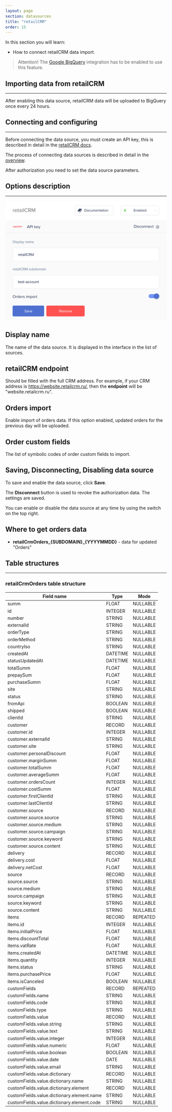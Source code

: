 ```yaml
---
layout: page
section: datasources
title: "retailCRM"
order: 15
---
```


In this section you will learn:
* How to connect retailCRM data import.

> Attention! The [Google BigQuery](/integrations/google-bigquery) integration has to be enabled to use this feature.

## Importing data from retailCRM
------

After enabling this data source, retailCRM data will be uploaded to BigQuery once every 24 hours.

## Connecting and configuring
------
Before connecting the data source, you must create an API key, this is described in detail in the [retailCRM docs](https://help.retailcrm.ru/Users/ApiKeys).

The process of connecting data sources is described in detail in the [overview](/datasources/index).

After authorization you need to set the data source parameters.

## Options description
------
![](/img/retailcrm.png)

## Display name
The name of the data source. It is displayed in the interface in the list of sources.

## retailCRM endpoint
Should be filled with the full CRM address. For example, if your CRM address is https://website.retailcrm.ru/, then the **endpoint** will be "website.retailcrm.ru".

## Orders import
Enable import of orders data. If this option enabled, updated orders for the previous day will be uploaded.

## Order custom fields
The list of symbolic codes of order custom fields to import.

## Saving, Disconnecting, Disabling data source
To save and enable the data source, click **Save**.

The **Disconnect** button is used to revoke the authorization data. The settings are saved.

You can enable or disable the data source at any time by using the switch on the top right.

## Where to get orders data
- **retailCrmOrders_{SUBDOMAIN}_{YYYYMMDD}** - data for updated "Orders"

## Table structures
------

### retailCrmOrders table structure

Field name | Type | Mode
--- | --- | ---
summ | FLOAT | NULLABLE
id | INTEGER | NULLABLE
number | STRING | NULLABLE
externalId | STRING | NULLABLE
orderType | STRING | NULLABLE
orderMethod | STRING | NULLABLE
countryIso | STRING | NULLABLE
createdAt | DATETIME | NULLABLE
statusUpdatedAt | DATETIME | NULLABLE
totalSumm | FLOAT | NULLABLE
prepaySum | FLOAT | NULLABLE
purchaseSumm | FLOAT | NULLABLE
site | STRING | NULLABLE
status | STRING | NULLABLE
fromApi | BOOLEAN | NULLABLE
shipped | BOOLEAN | NULLABLE
clientId | STRING | NULLABLE
customer | RECORD | NULLABLE
customer.id | INTEGER | NULLABLE
customer.externalId | STRING | NULLABLE
customer.site | STRING | NULLABLE
customer.personalDiscount | FLOAT | NULLABLE
customer.marginSumm | FLOAT | NULLABLE
customer.totalSumm | FLOAT | NULLABLE
customer.averageSumm | FLOAT | NULLABLE
customer.ordersCount | INTEGER | NULLABLE
customer.costSumm | FLOAT | NULLABLE
customer.firstClientId | STRING | NULLABLE
customer.lastClientId | STRING | NULLABLE
customer.source | RECORD | NULLABLE
customer.source.source | STRING | NULLABLE
customer.source.medium | STRING | NULLABLE
customer.source.campaign | STRING | NULLABLE
customer.source.keyword | STRING | NULLABLE
customer.source.content | STRING | NULLABLE
delivery | RECORD | NULLABLE
delivery.cost | FLOAT | NULLABLE
delivery.netCost | FLOAT | NULLABLE
source | RECORD | NULLABLE
source.source | STRING | NULLABLE
source.medium | STRING | NULLABLE
source.campaign | STRING | NULLABLE
source.keyword | STRING | NULLABLE
source.content | STRING | NULLABLE
items | RECORD | REPEATED
items.id | INTEGER | NULLABLE
items.initialPrice | FLOAT | NULLABLE
items.discountTotal | FLOAT | NULLABLE
items.vatRate | FLOAT | NULLABLE
items.createdAt | DATETIME | NULLABLE
items.quantity | INTEGER | NULLABLE
items.status | STRING | NULLABLE
items.purchasePrice | FLOAT | NULLABLE
items.isCanceled | BOOLEAN | NULLABLE
customFields | RECORD | REPEATED
customFields.name | STRING | NULLABLE
customFields.code | STRING | NULLABLE
customFields.type | STRING | NULLABLE
customFields.value | RECORD | NULLABLE
customFields.value.string | STRING | NULLABLE
customFields.value.text | STRING | NULLABLE
customFields.value.integer | INTEGER | NULLABLE
customFields.value.numeric | FLOAT | NULLABLE
customFields.value.boolean | BOOLEAN | NULLABLE
customFields.value.date | DATE | NULLABLE
customFields.value.email | STRING | NULLABLE
customFields.value.dictionary | RECORD | NULLABLE
customFields.value.dictionary.name | STRING | NULLABLE
customFields.value.dictionary.element | RECORD | NULLABLE
customFields.value.dictionary.element.name | STRING | NULLABLE
customFields.value.dictionary.element.code | STRING | NULLABLE

